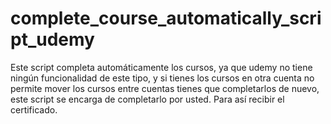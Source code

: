 # complete_course_automatically_script_udemy
Este script completa automáticamente los cursos, ya que udemy no tiene ningún funcionalidad de este tipo, y si tienes los cursos en otra cuenta no permite mover los cursos entre cuentas tienes que completarlos de nuevo, este script se encarga de completarlo por usted. Para así recibir el certificado.
